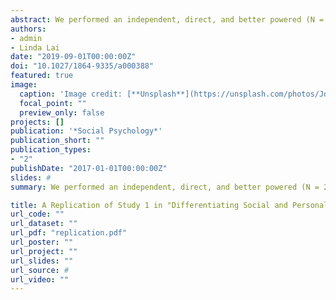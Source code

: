 ```yaml
---
abstract: We performed an independent, direct, and better powered (N = 295) replication of Study 1, an experiment (N = 113) by Lammers, Stoker, and Stapel (2009). Lammers and colleagues distinguished between social power (influence over others) and personal power (freedom from the influence of others), and found support for their predictions that the two forms of power produce opposite effects on stereotyping, but parallel effects on behavioral approach. Our results did not replicate the effects on behavioral approach, but partially replicated the effects on stereotyping. Compared to personal power, social power produced less stereotyping, but neither form of power differed significantly from the control condition, and effect sizes were considerably lower than the original estimates. Potential explanations are discussed.
authors:
- admin
- Linda Lai
date: "2019-09-01T00:00:00Z"
doi: "10.1027/1864-9335/a000388"
featured: true
image:
  caption: 'Image credit: [**Unsplash**](https://unsplash.com/photos/JdtUKqGdqw8)'
  focal_point: ""
  preview_only: false
projects: []
publication: '*Social Psychology*'
publication_short: ""
publication_types:
- "2"
publishDate: "2017-01-01T00:00:00Z"
slides: #
summary: We performed an independent, direct, and better powered (N = 295) replication of Study 1, an experiment (N = 113) by Lammers, Stoker, and Stapel (2009). Lammers and colleagues distinguished between social power (influence over others) and personal power (freedom from the influence of others), and found support for their predictions that the two forms of power produce opposite effects on stereotyping, but parallel effects on behavioral approach. Our results did not replicate the effects on behavioral approach, but partially replicated the effects on stereotyping. Compared to personal power, social power produced less stereotyping, but neither form of power differed significantly from the control condition, and effect sizes were considerably lower than the original estimates. Potential explanations are discussed.

title: A Replication of Study 1 in "Differentiating Social and Personal Power" by Lammers, Stoker, and Stapel (2009)
url_code: ""
url_dataset: ""
url_pdf: "replication.pdf"
url_poster: ""
url_project: ""
url_slides: ""
url_source: #
url_video: ""
---
```

